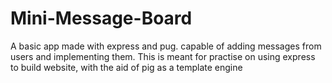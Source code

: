 # Mini-Message-Board

A basic app made with express and pug.
capable of adding messages from users and implementing them.
This is meant for practise on using express to build website, with the aid of pig as a template engine
